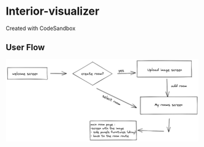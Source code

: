 # Interior-visualizer
Created with CodeSandbox

## User Flow 
<img src="./interior-visualizer-flow.png" alt="user flow diagram"/>
